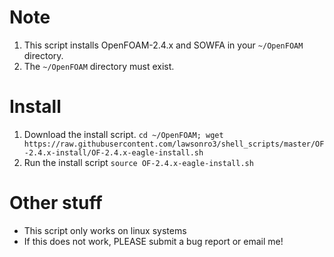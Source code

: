 # Note
1. This script installs OpenFOAM-2.4.x and SOWFA in your `~/OpenFOAM` directory.
1. The `~/OpenFOAM` directory must exist.

# Install
1. Download the install script.
```cd ~/OpenFOAM; wget https://raw.githubusercontent.com/lawsonro3/shell_scripts/master/OF-2.4.x-install/OF-2.4.x-eagle-install.sh```
1. Run the install script ```source OF-2.4.x-eagle-install.sh```

# Other stuff
* This script only works on linux systems 
* If this does not work, PLEASE submit a bug report or email me!
